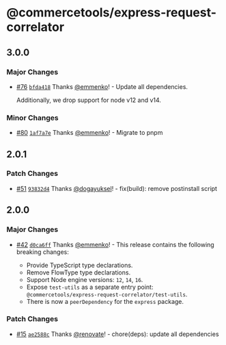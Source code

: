 # @commercetools/express-request-correlator

## 3.0.0

### Major Changes

- [#76](https://github.com/commercetools/express-request-correlator/pull/76) [`bfda418`](https://github.com/commercetools/express-request-correlator/commit/bfda4186c57c7a64d3fa655311462eb5079d1d18) Thanks [@emmenko](https://github.com/emmenko)! - Update all dependencies.

  Additionally, we drop support for node v12 and v14.

### Minor Changes

- [#80](https://github.com/commercetools/express-request-correlator/pull/80) [`1af7a7e`](https://github.com/commercetools/express-request-correlator/commit/1af7a7e252bc70446cfd083c5bef3151cb6f4955) Thanks [@emmenko](https://github.com/emmenko)! - Migrate to pnpm

## 2.0.1

### Patch Changes

- [#51](https://github.com/commercetools/express-request-correlator/pull/51) [`93832d4`](https://github.com/commercetools/express-request-correlator/commit/93832d4bbc7c90274d8820121965ed25c9fede3a) Thanks [@dogayuksel](https://github.com/dogayuksel)! - fix(build): remove postinstall script

## 2.0.0

### Major Changes

- [#42](https://github.com/commercetools/express-request-correlator/pull/42) [`d0ca6ff`](https://github.com/commercetools/express-request-correlator/commit/d0ca6ff1f2d897264c07f32ef9d9d6675e4f56df) Thanks [@emmenko](https://github.com/emmenko)! - This release contains the following breaking changes:

  - Provide TypeScript type declarations.
  - Remove FlowType type declarations.
  - Support Node engine versions: `12`, `14`, `16`.
  - Expose `test-utils` as a separate entry point: `@commercetools/express-request-correlator/test-utils`.
  - There is now a `peerDependency` for the `express` package.

### Patch Changes

- [#15](https://github.com/commercetools/express-request-correlator/pull/15) [`ae2588c`](https://github.com/commercetools/express-request-correlator/commit/ae2588c4508e8eeb6947e183561f56fe7e620344) Thanks [@renovate](https://github.com/apps/renovate)! - chore(deps): update all dependencies
